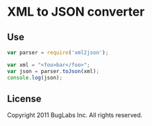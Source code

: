 # XML to JSON converter

## Use 
```javascript
var parser = require('xml2json');

var xml = "<foo>bar</foo>";
var json = parser.toJson(xml);
console.log(json);
```

## License
Copyright 2011 BugLabs Inc. All rights reserved.
